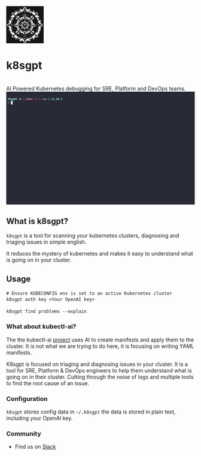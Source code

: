 <img src="images/logo.png" width="100px;" />

# k8sgpt

<br />
AI Powered Kubernetes debugging for SRE, Platform and DevOps teams.
<br />

<img src="images/demo2.gif" width=650px; />

## What is k8sgpt?

`k8sgpt` is a tool for scanning your kubernetes clusters, diagnosing and triaging issues in simple english.

It reduces the mystery of kubernetes and makes it easy to understand what is going on in your cluster.

## Usage

```
# Ensure KUBECONFIG env is set to an active Kubernetes cluster
k8sgpt auth key <Your OpenAI key>

k8sgpt find problems --explain

```

### What about kubectl-ai?

The the kubectl-ai [project](https://github.com/sozercan/kubectl-ai) uses AI to create manifests and apply them to the cluster. It is not what we are trying to do here, it is focusing on writing YAML manifests.

K8sgpt is focused on triaging and diagnosing issues in your cluster. It is a tool for SRE, Platform & DevOps engineers to help them understand what is going on in their cluster. Cutting through the noise of logs and multiple tools to find the root cause of an issue.


### Configuration 

`k8sgpt` stores config data in `~/.k8sgpt` the data is stored in plain text, including your OpenAI key.

### Community
* Find us on [Slack](https://cloud-native.slack.com/channels/k8sgpt-ai)
